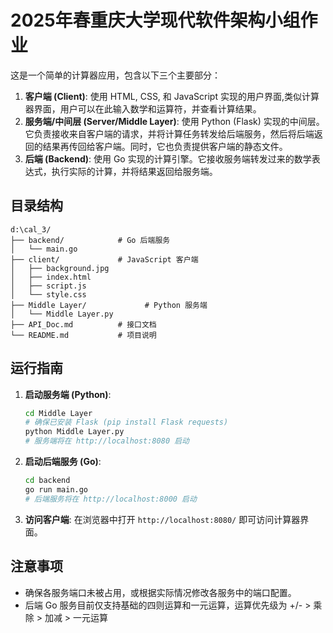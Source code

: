 # 2025年春重庆大学现代软件架构小组作业

这是一个简单的计算器应用，包含以下三个主要部分：

1.  **客户端 (Client)**: 使用 HTML, CSS, 和 JavaScript 实现的用户界面,类似计算器界面，用户可以在此输入数学和运算符，并查看计算结果。
2.  **服务端/中间层 (Server/Middle Layer)**: 使用 Python (Flask) 实现的中间层。它负责接收来自客户端的请求，并将计算任务转发给后端服务，然后将后端返回的结果再传回给客户端。同时，它也负责提供客户端的静态文件。
3.  **后端 (Backend)**: 使用 Go 实现的计算引擎。它接收服务端转发过来的数学表达式，执行实际的计算，并将结果返回给服务端。

## 目录结构

```
d:\cal_3/
├── backend/            # Go 后端服务
│   └── main.go
├── client/             # JavaScript 客户端
│   ├── background.jpg
│   ├── index.html
│   ├── script.js
│   └── style.css
├── Middle Layer/             # Python 服务端
│   └── Middle Layer.py
├── API_Doc.md          # 接口文档
└── README.md           # 项目说明
```

## 运行指南

1.  **启动服务端 (Python)**:
    ```bash
    cd Middle Layer
    # 确保已安装 Flask (pip install Flask requests)
    python Middle Layer.py
    # 服务端将在 http://localhost:8080 启动
    ```
    
2.  **启动后端服务 (Go)**:
    ```bash
    cd backend
    go run main.go
    # 后端服务将在 http://localhost:8000 启动
    ```
    
3.  **访问客户端**:
    在浏览器中打开 `http://localhost:8080/` 即可访问计算器界面。

## 注意事项

*   确保各服务端口未被占用，或根据实际情况修改各服务中的端口配置。
*   后端 Go 服务目前仅支持基础的四则运算和一元运算，运算优先级为 +/- > 乘除 > 加减 > 一元运算
